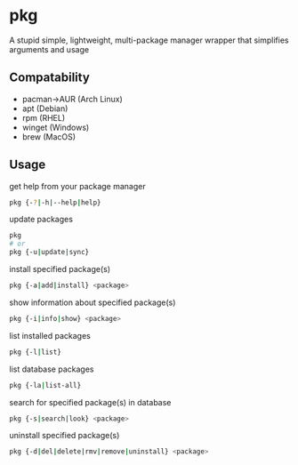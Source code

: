 # pkg
A stupid simple, lightweight, multi-package manager wrapper that simplifies arguments and usage

## Compatability
- pacman->AUR (Arch Linux)
- apt (Debian)
- rpm (RHEL)
- winget (Windows)
- brew (MacOS)

## Usage
get help from your package manager
```bash
pkg {-?|-h|--help|help}
```
update packages
```bash
pkg
# or
pkg {-u|update|sync}
```

install specified package(s)
```bash
pkg {-a|add|install} <package>
```

show information about specified package(s)
```bash
pkg {-i|info|show} <package>
```

list installed packages
```bash
pkg {-l|list}
```

list database packages
```bash
pkg {-la|list-all}
```

search for specified package(s) in database
```bash
pkg {-s|search|look} <package>
```

uninstall specified package(s)
```bash
pkg {-d|del|delete|rmv|remove|uninstall} <package>
```
